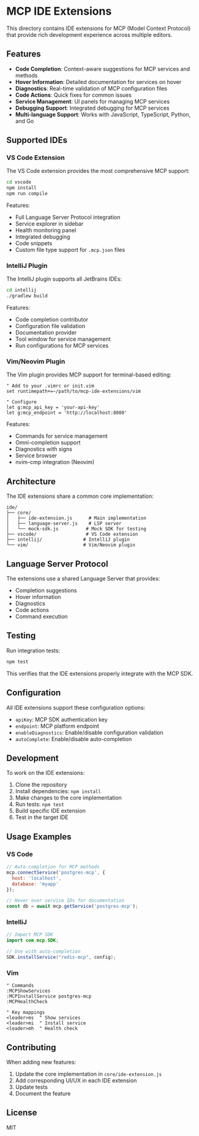 # MCP IDE Extensions

This directory contains IDE extensions for MCP (Model Context Protocol) that provide rich development experience across multiple editors.

## Features

- **Code Completion**: Context-aware suggestions for MCP services and methods
- **Hover Information**: Detailed documentation for services on hover
- **Diagnostics**: Real-time validation of MCP configuration files
- **Code Actions**: Quick fixes for common issues
- **Service Management**: UI panels for managing MCP services
- **Debugging Support**: Integrated debugging for MCP services
- **Multi-language Support**: Works with JavaScript, TypeScript, Python, and Go

## Supported IDEs

### VS Code Extension

The VS Code extension provides the most comprehensive MCP support:

```bash
cd vscode
npm install
npm run compile
```

Features:
- Full Language Server Protocol integration
- Service explorer in sidebar
- Health monitoring panel
- Integrated debugging
- Code snippets
- Custom file type support for `.mcp.json` files

### IntelliJ Plugin

The IntelliJ plugin supports all JetBrains IDEs:

```bash
cd intellij
./gradlew build
```

Features:
- Code completion contributor
- Configuration file validation
- Documentation provider
- Tool window for service management
- Run configurations for MCP services

### Vim/Neovim Plugin

The Vim plugin provides MCP support for terminal-based editing:

```vim
" Add to your .vimrc or init.vim
set runtimepath+=~/path/to/mcp-ide-extensions/vim

" Configure
let g:mcp_api_key = 'your-api-key'
let g:mcp_endpoint = 'http://localhost:8080'
```

Features:
- Commands for service management
- Omni-completion support
- Diagnostics with signs
- Service browser
- nvim-cmp integration (Neovim)

## Architecture

The IDE extensions share a common core implementation:

```
ide/
├── core/
│   ├── ide-extension.js      # Main implementation
│   ├── language-server.js    # LSP server
│   └── mock-sdk.js          # Mock SDK for testing
├── vscode/                  # VS Code extension
├── intellij/               # IntelliJ plugin
└── vim/                    # Vim/Neovim plugin
```

## Language Server Protocol

The extensions use a shared Language Server that provides:

- Completion suggestions
- Hover information
- Diagnostics
- Code actions
- Command execution

## Testing

Run integration tests:

```bash
npm test
```

This verifies that the IDE extensions properly integrate with the MCP SDK.

## Configuration

All IDE extensions support these configuration options:

- `apiKey`: MCP SDK authentication key
- `endpoint`: MCP platform endpoint
- `enableDiagnostics`: Enable/disable configuration validation
- `autoComplete`: Enable/disable auto-completion

## Development

To work on the IDE extensions:

1. Clone the repository
2. Install dependencies: `npm install`
3. Make changes to the core implementation
4. Run tests: `npm test`
5. Build specific IDE extension
6. Test in the target IDE

## Usage Examples

### VS Code

```javascript
// Auto-completion for MCP methods
mcp.connectService('postgres-mcp', {
  host: 'localhost',
  database: 'myapp'
});

// Hover over service IDs for documentation
const db = await mcp.getService('postgres-mcp');
```

### IntelliJ

```java
// Import MCP SDK
import com.mcp.SDK;

// Use with auto-completion
SDK.installService("redis-mcp", config);
```

### Vim

```vim
" Commands
:MCPShowServices
:MCPInstallService postgres-mcp
:MCPHealthCheck

" Key mappings
<leader>ms  " Show services
<leader>mi  " Install service
<leader>mh  " Health check
```

## Contributing

When adding new features:

1. Update the core implementation in `core/ide-extension.js`
2. Add corresponding UI/UX in each IDE extension
3. Update tests
4. Document the feature

## License

MIT